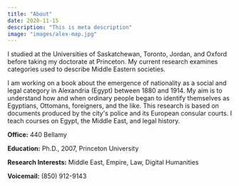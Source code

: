```yaml
---
title: "About"
date: 2020-11-15
description: "This is meta description"
image: "images/alex-map.jpg"
---
```

I studied at the Universities of Saskatchewan, Toronto, Jordan, and Oxford before taking my doctorate at Princeton. My current research examines categories used to describe Middle Eastern societies.

I am working on a book about the emergence of nationality as a social and legal category in Alexandria (Egypt) between 1880 and 1914. My aim is to understand how and when ordinary people began to identify themselves as Egyptians, Ottomans, foreigners, and the like. This research is based on documents produced by the city's police and its European consular courts. I teach courses on Egypt, the Middle East, and legal history.

**Office:** 440 Bellamy

**Education:** Ph.D., 2007, Princeton University

**Research Interests:** Middle East, Empire, Law, Digital Humanities

**Voicemail:** (850) 912-9143
